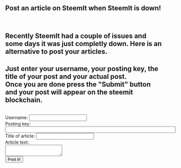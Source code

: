  
<html>
<head><title>Alternative posting page when SteemIt is down</title></head>
<body>
<h2>Post an article on SteemIt when SteemIt is down!</h2><br/>
<h2>Recently SteemIt had a couple of issues and some days it was just completly down. Here is an alternative to post your articles.</h2>
<h2>Just enter your username, your posting key, the title of your post and your actual post.<br>
Once you are done press the "Submit" button and your post will appear on the steemit blockchain.</h2>
<br>
Username: <input id="username" type="text"><br/>
Posting key: <input id="postingKey" type="password" size="65"><br/>
Title of article: <input id="title" type="text"><br/>
Article text:<br/>
<textarea id="article"></textarea><br/>
<input id="postIt" type="button" value="Post it!" onClick=postArticle()>
 
</body>
</html>

<script src="https://cdn.steemjs.com/lib/latest/steem.min.js"></script>

<script language="JavaScript">
function postArticle()
{
  steem.broadcast.comment(
    document.getElementById('postingKey').value, // posting wif
    '', // author, leave blank for new post
    'steemtest', // first tag
    document.getElementById('username').value, // username
    'name-of-my-test-article-post', // permlink
    document.getElementById('title').value, // Title
    document.getElementById('article').value, // Body of post
    // json metadata (additional tags, app name, etc)
    { tags: ['secondtag'], app: 'steemjs-test!' },
    function (err, result) {
      if (err)
        alert('Failure! ' + err);
      else
        alert('Success!');
    }
  );
}
</script>
